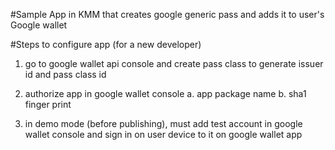 #Sample App in KMM that creates google generic pass and adds it to user's Google wallet

#Steps to configure app (for a new developer)

1. go to google wallet api console and create pass class to generate issuer id and pass class id

2. authorize app in google wallet console
a. app package name
b. sha1 finger print

3. in demo mode (before publishing), must add test account in google wallet console and sign in on user device to it on google wallet app
